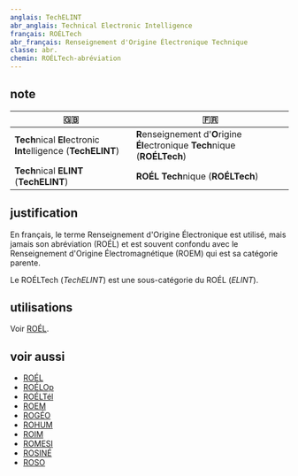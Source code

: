 ```yaml
---
anglais: TechELINT
abr_anglais: Technical Electronic Intelligence
français: ROÉLTech
abr_français: Renseignement d'Origine Électronique Technique
classe: abr.
chemin: ROÉLTech-abréviation
---
```

## note

🇬🇧 | 🇫🇷
---|---
**Tech**nical **El**ectronic **Int**elligence (**TechELINT**) | **R**enseignement d'**O**rigine **Él**ectronique **Tech**nique (**ROÉLTech**)
**Tech**nical **ELINT** (**TechELINT**) | **ROÉL** **Tech**nique (**ROÉLTech**)

## justification

En français, le terme Renseignement d'Origine Électronique est utilisé, mais jamais son abréviation (ROÉL) et est souvent confondu avec le Renseignement d'Origine Électromagnétique (ROEM) qui est sa catégorie parente.

Le ROÉLTech (_TechELINT_) est une sous-catégorie du ROÉL (_ELINT_).

## utilisations

Voir [ROÉL](ROÉL-abréviation.html).

## voir aussi

- [ROÉL](ROÉL-abréviation.html)
- [ROÉLOp](ROÉLOp-abréviation.html)
- [ROÉLTél](ROÉLTél-abréviation.html)
- [ROEM](ROEM-abréviation.html)
- [ROGÉO](ROGÉO-abréviation.html)
- [ROHUM](ROHUM-abréviation.html)
- [ROIM](ROIM-abréviation.html)
- [ROMESI](ROMESI-abréviation.html)
- [ROSINÉ](ROSINÉ-abréviation.html)
- [ROSO](ROSO-abréviation.html)
